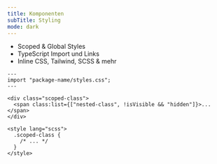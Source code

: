 ```yaml
---
title: Komponenten
subTitle: Styling
mode: dark
---
```


- Scoped & Global Styles
- TypeScript Import und Links
- Inline CSS, Tailwind, SCSS & mehr

```astro
---
import "package-name/styles.css";
---

<div class="scoped-class">
  <span class:list={["nested-class", !isVisible && "hidden"]}>...</span>
</div>

<style lang="scss">
  .scoped-class {
    /* ... */
  }
</style>
```
